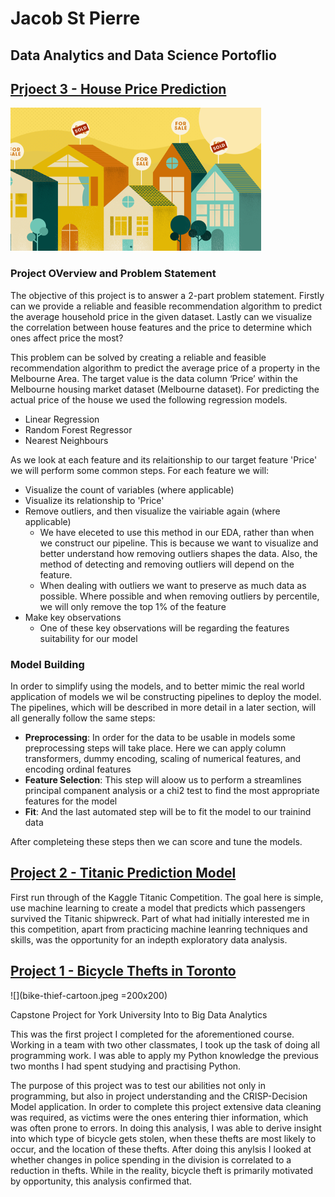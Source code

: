 # Jacob St Pierre
## Data Analytics and Data Science Portoflio

## [Prjoect 3 - House Price Prediction](https://github.com/jacobstpierre/Melbourne-Housing-Market)
![](melb_house.png)
### Project OVerview and Problem Statement
The objective of this project is to answer a 2-part problem statement. Firstly can we provide a reliable and feasible recommendation algorithm to predict the average household price in the given dataset.  Lastly can we visualize the correlation between house features and the price to determine which ones affect price the most?

This problem can be solved by creating a reliable and feasible recommendation algorithm to predict the average price of a property in the Melbourne Area. The target value is the data column ‘Price’ within the Melbourne housing market dataset (Melbourne dataset). For predicting the actual price of the house we used the following regression models. 
- Linear Regression
- Random Forest Regressor
- Nearest Neighbours

As we look at each feature and its relaitionship to our target feature 'Price' we will perform some common steps. For each feature we will:
- Visualize the count of variables (where applicable)
- Visualize its relationship to 'Price'
- Remove outliers, and then visualize the vairiable again (where applicable)
     - We have eleceted to use this method in our EDA, rather than when we construct our pipeline. This is because we want to visualize and better understand how removing outliers shapes the data. Also, the method of detecting and removing outliers will depend on the feature.
     - When dealing with outliers we want to preserve as much data as possible. Where possible and when removing outliers by percentile, we will only remove the top 1% of the feature
- Make key observations
    - One of these key observations will be regarding the features suitability for our model
    
### Model Building

In order to simplify using the models, and to better mimic the real world application of models we wil be constructing pipelines to deploy the model. The pipelines, which will be described in more detail in a later section, will all generally follow the same steps:
- __Preprocessing__: In order for the data to be usable in models some preprocessing steps will take place. Here we can apply column transformers, dummy encoding, scaling of numerical features, and encoding ordinal features
- __Feature Selection__: This step will aloow us to perform a streamlines principal companent analysis or a chi2 test to find the most appropriate features for the model
- __Fit__: And the last automated step will be to fit the model to our trainind data

After completeing these steps then we can score and tune the models.


## [Project 2 - Titanic Prediction Model](https://github.com/jacobstpierre/Titanic-Prediction-Model/blob/main/Kaggle%20Titanic%20ML.ipynb)
First run through of the Kaggle Titanic Competition. The goal here is simple, use machine learning to create a model that predicts which passengers survived the Titanic shipwreck. Part of what had initially interested me in this competition, apart from practicing machine leanring techniques and skills, was the opportunity for an indepth exploratory data analysis.

## [Project 1 - Bicycle Thefts in Toronto](https://github.com/jacobstpierre/Bicycle-Theft-in-Toronto)
![](bike-thief-cartoon.jpeg =200x200)

Capstone Project for York University Into to Big Data Analytics

This was the first project I completed for the aforementioned course. Working in a team with two other classmates, I took up the task of doing all programming work. I was able to apply my Python knowledge the previous two months I had spent studying and practising Python.

The purpose of this project was to test our abilities not only in programming, but also in project understanding and the CRISP-Decision Model application. In order to complete this project extensive data cleaning was required, as victims were the ones entering thier information, which was often prone to errors. In doing this analysis, I was able to derive insight into which type of bicycle gets stolen, when these thefts are most likely to occur, and the location of these thefts. After doing this anylsis I looked at whether changes in police spending in the division is correlated to a reduction in thefts. While in the reality, bicycle theft is primarily motivated by opportunity, this analysis confirmed that.
